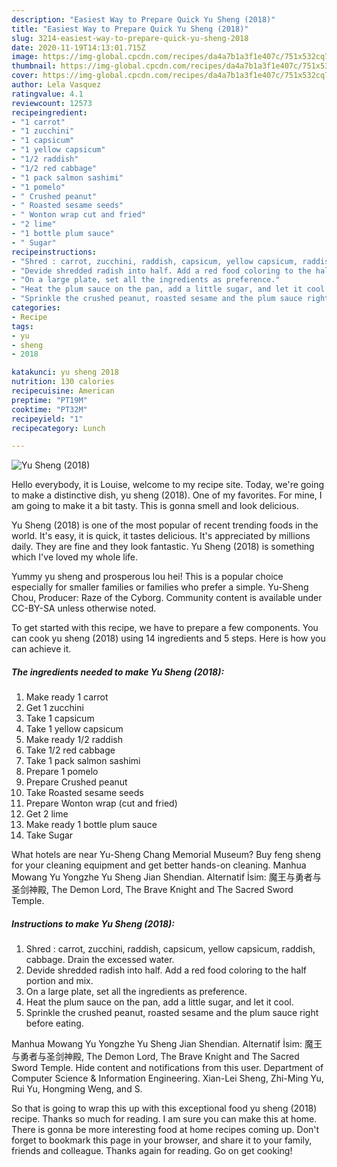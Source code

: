 ```yaml
---
description: "Easiest Way to Prepare Quick Yu Sheng (2018)"
title: "Easiest Way to Prepare Quick Yu Sheng (2018)"
slug: 3214-easiest-way-to-prepare-quick-yu-sheng-2018
date: 2020-11-19T14:13:01.715Z
image: https://img-global.cpcdn.com/recipes/da4a7b1a3f1e407c/751x532cq70/yu-sheng-2018-recipe-main-photo.jpg
thumbnail: https://img-global.cpcdn.com/recipes/da4a7b1a3f1e407c/751x532cq70/yu-sheng-2018-recipe-main-photo.jpg
cover: https://img-global.cpcdn.com/recipes/da4a7b1a3f1e407c/751x532cq70/yu-sheng-2018-recipe-main-photo.jpg
author: Lela Vasquez
ratingvalue: 4.1
reviewcount: 12573
recipeingredient:
- "1 carrot"
- "1 zucchini"
- "1 capsicum"
- "1 yellow capsicum"
- "1/2 raddish"
- "1/2 red cabbage"
- "1 pack salmon sashimi"
- "1 pomelo"
- " Crushed peanut"
- " Roasted sesame seeds"
- " Wonton wrap cut and fried"
- "2 lime"
- "1 bottle plum sauce"
- " Sugar"
recipeinstructions:
- "Shred : carrot, zucchini, raddish, capsicum, yellow capsicum, raddish, cabbage. Drain the excessed water."
- "Devide shredded radish into half. Add a red food coloring to the half portion and mix."
- "On a large plate, set all the ingredients as preference."
- "Heat the plum sauce on the pan, add a little sugar, and let it cool."
- "Sprinkle the crushed peanut, roasted sesame and the plum sauce right before eating."
categories:
- Recipe
tags:
- yu
- sheng
- 2018

katakunci: yu sheng 2018 
nutrition: 130 calories
recipecuisine: American
preptime: "PT19M"
cooktime: "PT32M"
recipeyield: "1"
recipecategory: Lunch

---
```



![Yu Sheng (2018)](https://img-global.cpcdn.com/recipes/da4a7b1a3f1e407c/751x532cq70/yu-sheng-2018-recipe-main-photo.jpg)

Hello everybody, it is Louise, welcome to my recipe site. Today, we're going to make a distinctive dish, yu sheng (2018). One of my favorites. For mine, I am going to make it a bit tasty. This is gonna smell and look delicious.

Yu Sheng (2018) is one of the most popular of recent trending foods in the world. It's easy, it is quick, it tastes delicious. It's appreciated by millions daily. They are fine and they look fantastic. Yu Sheng (2018) is something which I've loved my whole life.

Yummy yu sheng and prosperous lou hei! This is a popular choice especially for smaller families or families who prefer a simple. Yu-Sheng Chou, Producer: Raze of the Cyborg. Community content is available under CC-BY-SA unless otherwise noted.


To get started with this recipe, we have to prepare a few components. You can cook yu sheng (2018) using 14 ingredients and 5 steps. Here is how you can achieve it.

<!--inarticleads1-->

##### The ingredients needed to make Yu Sheng (2018):

1. Make ready 1 carrot
1. Get 1 zucchini
1. Take 1 capsicum
1. Take 1 yellow capsicum
1. Make ready 1/2 raddish
1. Take 1/2 red cabbage
1. Take 1 pack salmon sashimi
1. Prepare 1 pomelo
1. Prepare  Crushed peanut
1. Take  Roasted sesame seeds
1. Prepare  Wonton wrap (cut and fried)
1. Get 2 lime
1. Make ready 1 bottle plum sauce
1. Take  Sugar


What hotels are near Yu-Sheng Chang Memorial Museum? Buy feng sheng for your cleaning equipment and get better hands-on cleaning. Manhua Mowang Yu Yongzhe Yu Sheng Jian Shendian. Alternatif İsim: 魔王与勇者与圣剑神殿, The Demon Lord, The Brave Knight and The Sacred Sword Temple. 

<!--inarticleads2-->

##### Instructions to make Yu Sheng (2018):

1. Shred : carrot, zucchini, raddish, capsicum, yellow capsicum, raddish, cabbage. Drain the excessed water.
1. Devide shredded radish into half. Add a red food coloring to the half portion and mix.
1. On a large plate, set all the ingredients as preference.
1. Heat the plum sauce on the pan, add a little sugar, and let it cool.
1. Sprinkle the crushed peanut, roasted sesame and the plum sauce right before eating.


Manhua Mowang Yu Yongzhe Yu Sheng Jian Shendian. Alternatif İsim: 魔王与勇者与圣剑神殿, The Demon Lord, The Brave Knight and The Sacred Sword Temple. Hide content and notifications from this user. Department of Computer Science &amp; Information Engineering. Xian-Lei Sheng, Zhi-Ming Yu, Rui Yu, Hongming Weng, and S. 

So that is going to wrap this up with this exceptional food yu sheng (2018) recipe. Thanks so much for reading. I am sure you can make this at home. There is gonna be more interesting food at home recipes coming up. Don't forget to bookmark this page in your browser, and share it to your family, friends and colleague. Thanks again for reading. Go on get cooking!
